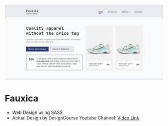 ![Fauxica](project.jpg)

# Fauxica

- Web Design using SASS
- Actual Design by DesignCourse Youtube Channel: [Video Link](https://www.youtube.com/watch?v=QwSN4n2sjR8)